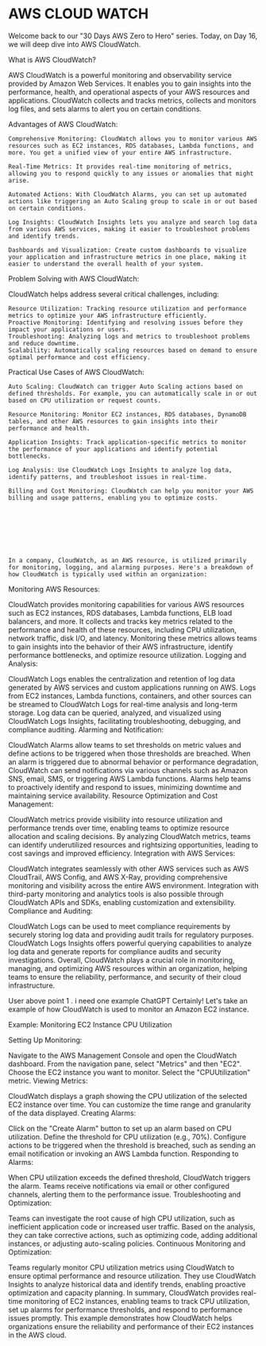 # AWS CLOUD WATCH 

Welcome back to our "30 Days AWS Zero to Hero" series. Today, on Day 16, we will deep dive into AWS CloudWatch.

What is AWS CloudWatch?

AWS CloudWatch is a powerful monitoring and observability service provided by Amazon Web Services. It enables you to gain insights into the performance, health, and operational aspects of your AWS resources and applications. CloudWatch collects and tracks metrics, collects and monitors log files, and sets alarms to alert you on certain conditions.

Advantages of AWS CloudWatch:

    Comprehensive Monitoring: CloudWatch allows you to monitor various AWS resources such as EC2 instances, RDS databases, Lambda functions, and more. You get a unified view of your entire AWS infrastructure.

    Real-Time Metrics: It provides real-time monitoring of metrics, allowing you to respond quickly to any issues or anomalies that might arise.

    Automated Actions: With CloudWatch Alarms, you can set up automated actions like triggering an Auto Scaling group to scale in or out based on certain conditions.

    Log Insights: CloudWatch Insights lets you analyze and search log data from various AWS services, making it easier to troubleshoot problems and identify trends.

    Dashboards and Visualization: Create custom dashboards to visualize your application and infrastructure metrics in one place, making it easier to understand the overall health of your system.

Problem Solving with AWS CloudWatch:

CloudWatch helps address several critical challenges, including:

    Resource Utilization: Tracking resource utilization and performance metrics to optimize your AWS infrastructure efficiently.
    Proactive Monitoring: Identifying and resolving issues before they impact your applications or users.
    Troubleshooting: Analyzing logs and metrics to troubleshoot problems and reduce downtime.
    Scalability: Automatically scaling resources based on demand to ensure optimal performance and cost efficiency.

Practical Use Cases of AWS CloudWatch:

    Auto Scaling: CloudWatch can trigger Auto Scaling actions based on defined thresholds. For example, you can automatically scale in or out based on CPU utilization or request counts.

    Resource Monitoring: Monitor EC2 instances, RDS databases, DynamoDB tables, and other AWS resources to gain insights into their performance and health.

    Application Insights: Track application-specific metrics to monitor the performance of your applications and identify potential bottlenecks.

    Log Analysis: Use CloudWatch Logs Insights to analyze log data, identify patterns, and troubleshoot issues in real-time.

    Billing and Cost Monitoring: CloudWatch can help you monitor your AWS billing and usage patterns, enabling you to optimize costs.








    In a company, CloudWatch, as an AWS resource, is utilized primarily for monitoring, logging, and alarming purposes. Here's a breakdown of how CloudWatch is typically used within an organization:

Monitoring AWS Resources:

CloudWatch provides monitoring capabilities for various AWS resources such as EC2 instances, RDS databases, Lambda functions, ELB load balancers, and more.
It collects and tracks key metrics related to the performance and health of these resources, including CPU utilization, network traffic, disk I/O, and latency.
Monitoring these metrics allows teams to gain insights into the behavior of their AWS infrastructure, identify performance bottlenecks, and optimize resource utilization.
Logging and Analysis:

CloudWatch Logs enables the centralization and retention of log data generated by AWS services and custom applications running on AWS.
Logs from EC2 instances, Lambda functions, containers, and other sources can be streamed to CloudWatch Logs for real-time analysis and long-term storage.
Log data can be queried, analyzed, and visualized using CloudWatch Logs Insights, facilitating troubleshooting, debugging, and compliance auditing.
Alarming and Notification:

CloudWatch Alarms allow teams to set thresholds on metric values and define actions to be triggered when those thresholds are breached.
When an alarm is triggered due to abnormal behavior or performance degradation, CloudWatch can send notifications via various channels such as Amazon SNS, email, SMS, or triggering AWS Lambda functions.
Alarms help teams to proactively identify and respond to issues, minimizing downtime and maintaining service availability.
Resource Optimization and Cost Management:

CloudWatch metrics provide visibility into resource utilization and performance trends over time, enabling teams to optimize resource allocation and scaling decisions.
By analyzing CloudWatch metrics, teams can identify underutilized resources and rightsizing opportunities, leading to cost savings and improved efficiency.
Integration with AWS Services:

CloudWatch integrates seamlessly with other AWS services such as AWS CloudTrail, AWS Config, and AWS X-Ray, providing comprehensive monitoring and visibility across the entire AWS environment.
Integration with third-party monitoring and analytics tools is also possible through CloudWatch APIs and SDKs, enabling customization and extensibility.
Compliance and Auditing:

CloudWatch Logs can be used to meet compliance requirements by securely storing log data and providing audit trails for regulatory purposes.
CloudWatch Logs Insights offers powerful querying capabilities to analyze log data and generate reports for compliance audits and security investigations.
Overall, CloudWatch plays a crucial role in monitoring, managing, and optimizing AWS resources within an organization, helping teams to ensure the reliability, performance, and security of their cloud infrastructure.

User
above point 1 . i need one example
ChatGPT
Certainly! Let's take an example of how CloudWatch is used to monitor an Amazon EC2 instance.

Example: Monitoring EC2 Instance CPU Utilization

Setting Up Monitoring:

Navigate to the AWS Management Console and open the CloudWatch dashboard.
From the navigation pane, select "Metrics" and then "EC2".
Choose the EC2 instance you want to monitor.
Select the "CPUUtilization" metric.
Viewing Metrics:

CloudWatch displays a graph showing the CPU utilization of the selected EC2 instance over time.
You can customize the time range and granularity of the data displayed.
Creating Alarms:

Click on the "Create Alarm" button to set up an alarm based on CPU utilization.
Define the threshold for CPU utilization (e.g., 70%).
Configure actions to be triggered when the threshold is breached, such as sending an email notification or invoking an AWS Lambda function.
Responding to Alarms:

When CPU utilization exceeds the defined threshold, CloudWatch triggers the alarm.
Teams receive notifications via email or other configured channels, alerting them to the performance issue.
Troubleshooting and Optimization:

Teams can investigate the root cause of high CPU utilization, such as inefficient application code or increased user traffic.
Based on the analysis, they can take corrective actions, such as optimizing code, adding additional instances, or adjusting auto-scaling policies.
Continuous Monitoring and Optimization:

Teams regularly monitor CPU utilization metrics using CloudWatch to ensure optimal performance and resource utilization.
They use CloudWatch Insights to analyze historical data and identify trends, enabling proactive optimization and capacity planning.
In summary, CloudWatch provides real-time monitoring of EC2 instances, enabling teams to track CPU utilization, set up alarms for performance thresholds, and respond to performance issues promptly. This example demonstrates how CloudWatch helps organizations ensure the reliability and performance of their EC2 instances in the AWS cloud.
